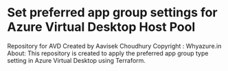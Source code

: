 # Set preferred app group settings for Azure Virtual Desktop Host Pool
Repository for AVD Created by Aavisek Choudhury
Copyright : Whyazure.in
About: This repository is created to apply the preferred app group type setting in Azure Virtual Desktop using Terraform. 